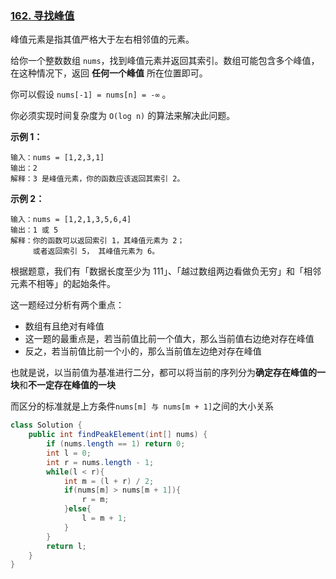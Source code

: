 ### [162. 寻找峰值](https://leetcode.cn/problems/find-peak-element/)

峰值元素是指其值严格大于左右相邻值的元素。

给你一个整数数组 `nums`，找到峰值元素并返回其索引。数组可能包含多个峰值，在这种情况下，返回 **任何一个峰值** 所在位置即可。

你可以假设 `nums[-1] = nums[n] = -∞` 。

你必须实现时间复杂度为 `O(log n)` 的算法来解决此问题。

**示例 1：**

```
输入：nums = [1,2,3,1]
输出：2
解释：3 是峰值元素，你的函数应该返回其索引 2。
```

**示例 2：**

```
输入：nums = [1,2,1,3,5,6,4]
输出：1 或 5 
解释：你的函数可以返回索引 1，其峰值元素为 2；
     或者返回索引 5， 其峰值元素为 6。
```

根据题意，我们有「数据长度至少为 111」、「越过数组两边看做负无穷」和「相邻元素不相等」的起始条件。

这一题经过分析有两个重点：

- 数组有且绝对有峰值
- 这一题的最重点是，若当前值比前一个值大，那么当前值右边绝对存在峰值
- 反之，若当前值比前一个小的，那么当前值左边绝对存在峰值

也就是说，以当前值为基准进行二分，都可以将当前的序列分为**确定存在峰值的一块**和**不一定存在峰值的一块**

而区分的标准就是上方条件`nums[m] 与 nums[m + 1]`之间的大小关系

```java
class Solution {
    public int findPeakElement(int[] nums) {
        if (nums.length == 1) return 0;
        int l = 0;
        int r = nums.length - 1;
        while(l < r){
            int m = (l + r) / 2;
            if(nums[m] > nums[m + 1]){
                r = m;
            }else{
                l = m + 1;
            }
        }
        return l;
    }
}
```


